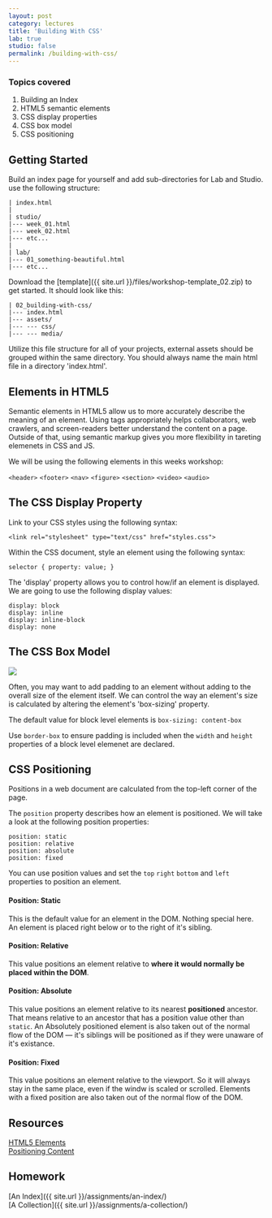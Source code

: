 ```yaml
---
layout: post
category: lectures
title: 'Building With CSS'
lab: true
studio: false
permalink: /building-with-css/
---  
```



### Topics covered

1. Building an Index  
2. HTML5 semantic elements  
3. CSS display properties  
4. CSS box model  
5. CSS positioning  



## Getting Started

Build an index page for yourself and add sub-directories for Lab and Studio. use the following structure:

~~~
| index.html 
|
| studio/
|--- week_01.html
|--- week_02.html
|--- etc...
|
| lab/
|--- 01_something-beautiful.html
|--- etc...
~~~

Download the [template]({{ site.url }}/files/workshop-template_02.zip) to get started. It should look like this:  

~~~
| 02_building-with-css/
|--- index.html
|--- assets/
|--- --- css/
|--- --- media/
~~~

Utilize this file structure for all of your projects, external assets should be grouped within the same directory. You should always name the main html file in a directory 'index.html'. 



## Elements in HTML5

Semantic elements in HTML5 allow us to more accurately describe the meaning of an element. Using tags appropriately helps collaborators, web crawlers, and screen-readers better understand the content on a page. Outside of that, using semantic markup gives you more flexibility in tareting elemenets in CSS and JS.  

We will be using the following elements in this weeks workshop:

`<header>` `<footer>` `<nav>` `<figure>` `<section>` `<video>` `<audio>`  




## The CSS Display Property

Link to your CSS styles using the following syntax:  

~~~
<link rel="stylesheet" type="text/css" href="styles.css">
~~~  

Within the CSS document, style an element using the following syntax:  

~~~
selector { property: value; }
~~~

The 'display' property allows you to control how/if an element is displayed. We are going to use the following display values:

~~~
display: block  
display: inline  
display: inline-block  
display: none
~~~




## The CSS Box Model

![](http://files.bryantwells.com/box-model.svg)

Often, you may want to add padding to an element without adding to the overall size of the element itself. We can control the way an element's size is calculated by altering the element's 'box-sizing' property.  

The default value for block level elements is `box-sizing: content-box`  

Use `border-box` to ensure padding is included when the `width` and `height` properties of a block level elemenet are declared. 




## CSS Positioning

Positions in a web document are calculated from the top-left corner of the page. 

The `position` property describes how an element is positioned. We will take a look at the following position properties:  

~~~
position: static 
position: relative 
position: absolute  
position: fixed 
~~~

You can use position values and set the `top` `right` `bottom` and `left` properties to position an element.

#### Position: Static
This is the default value for an element in the DOM. Nothing special here. An element is placed right below or to the right of it's sibling.

#### Position: Relative
This value positions an element relative to **where it would normally be placed within the DOM**.

#### Position: Absolute
This value positions an element relative to its nearest **positioned** ancestor. That means relative to an ancestor that has a position value other than `static`. An Absolutely positioned element is also taken out of the normal flow of the DOM — it's siblings will be positioned as if they were unaware of it's existance. 

#### Position: Fixed
This value positions an element relative to the viewport. So it will always stay in the same place, even if the windw is scaled or scrolled. Elements with a fixed position are also taken out of the normal flow of the DOM. 



## Resources

[HTML5 Elements](http://www.w3schools.com/html/html5_new_elements.asp)  
[Positioning Content](http://learn.shayhowe.com/html-css/positioning-content/)



## Homework

[An Index]({{ site.url }}/assignments/an-index/)  
[A Collection]({{ site.url }}/assignments/a-collection/) 